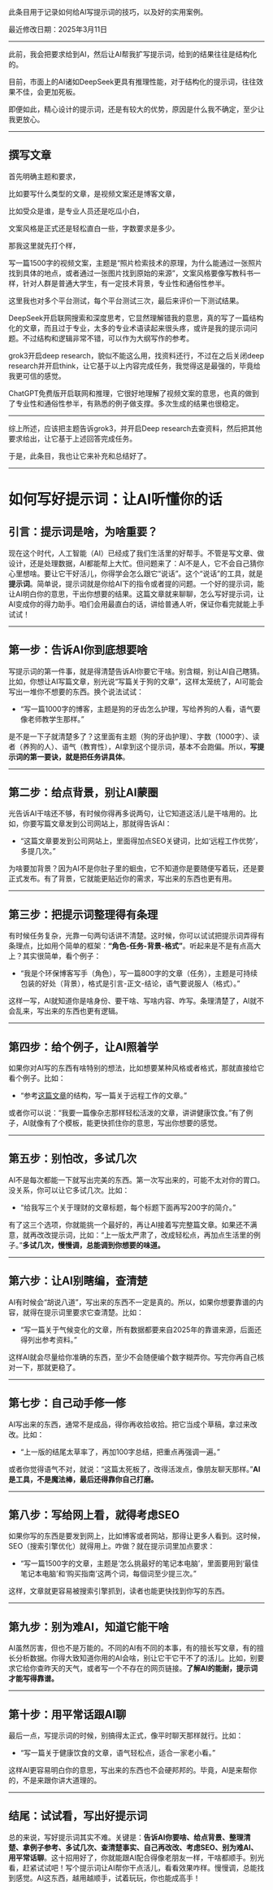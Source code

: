 此条目用于记录如何给AI写提示词的技巧，以及好的实用案例。

最近修改日期：2025年3月11日

---

此前，我会把要求给到AI，然后让AI帮我扩写提示词，给到的结果往往是结构化的。

目前，市面上的AI诸如DeepSeek更具有推理性能，对于结构化的提示词，往往效果不佳，会更加死板。

即便如此，精心设计的提示词，还是有较大的优势，原因是什么我不确定，至少让我更放心。

---

## 撰写文章

首先明确主题和要求，

比如要写什么类型的文章，是视频文案还是博客文章，

比如受众是谁，是专业人员还是吃瓜小白，

文案风格是正式还是轻松直白一些，字数要求是多少。

那我这里就先打个样，

写一篇1500字的视频文案，主题是“照片检索技术的原理，为什么能通过一张照片找到具体的地点，或者通过一张图片找到原始的来源”，文案风格要像写教科书一样，针对人群是普通大学生，有一定技术背景，专业性和通俗性参半。

这里我也对多个平台测试，每个平台测试三次，最后来评价一下测试结果。

DeepSeek开启联网搜索和深度思考，它显然理解错我的意思，真的写了一篇结构化的文章，而且过于专业，太多的专业术语读起来很头疼，或许是我的提示词问题。不过结构和逻辑非常不错，可以作为大纲写作的参考。

grok3开启deep research，貌似不能这么用，找资料还行，不过在之后关闭deep research并开启think，让它基于以上内容完成任务，我觉得这是最强的，毕竟给我更可信的感觉。

ChatGPT免费版开启联网和推理，它很好地理解了视频文案的意思，也真的做到了专业性和通俗性参半，有熟悉的例子做支撑。多次生成的结果也很稳定。

---

综上所述，应该把主题告诉grok3，并开启Deep research去查资料，然后把其他要求给出，让它基于上述回答完成任务。

于是，此条目，我也让它来补充和总结好了。

---

# 如何写好提示词：让AI听懂你的话

## 引言：提示词是啥，为啥重要？

现在这个时代，人工智能（AI）已经成了我们生活里的好帮手。不管是写文章、做设计，还是处理数据，AI都能帮上大忙。但问题来了：AI不是人，它不会自己猜你心里想啥。要让它干好活儿，你得学会怎么跟它“说话”。这个“说话”的工具，就是**提示词**。简单说，提示词就是你给AI下的指令或者提的问题。一个好的提示词，能让AI明白你的意思，干出你想要的结果。这篇文章就来聊聊，怎么写好提示词，让AI变成你的得力助手。咱们会用最直白的话，讲给普通人听，保证你看完就能上手试试！

---

## 第一步：告诉AI你到底想要啥

写提示词的第一件事，就是得清楚告诉AI你要它干啥。别含糊，别让AI自己瞎猜。比如，你想让AI写篇文章，别光说“写篇关于狗的文章”，这样太笼统了，AI可能会写出一堆你不想要的东西。换个说法试试：

- “写一篇1000字的博客，主题是狗的牙齿怎么护理，写给养狗的人看，语气要像老师教学生那样。”

是不是一下子就清楚多了？这里面有主题（狗的牙齿护理）、字数（1000字）、读者（养狗的人）、语气（教育性），AI拿到这个提示词，基本不会跑偏。所以，**写提示词的第一要诀，就是把任务讲具体**。

---

## 第二步：给点背景，别让AI蒙圈

光告诉AI干啥还不够，有时候你得再多说两句，让它知道这活儿是干啥用的。比如，你要写篇文章发到公司网站上，那就得告诉AI：

- “这篇文章要发到公司网站上，里面得加点SEO关键词，比如‘远程工作优势’，多提几次。”

为啥要加背景？因为AI不是你肚子里的蛔虫，它不知道你是要随便写着玩，还是要正式发布。有了背景，它就能更贴近你的需求，写出来的东西也更有用。

---

## 第三步：把提示词整理得有条理

有时候任务复杂，光靠一句两句话讲不清楚。这时候，你可以试试把提示词弄得有条理点，比如用个简单的框架：**“角色-任务-背景-格式”**。听起来是不是有点高大上？其实很简单，看个例子：

- “我是个环保博客写手（角色），写一篇800字的文章（任务），主题是可持续包装的好处（背景），格式是引言-正文-结论，语气要说服人（格式）。”

这样一写，AI就知道你是啥身份、要干啥、写啥内容、咋写。条理清楚了，AI就不会乱来，写出来的东西也更有逻辑。

---

## 第四步：给个例子，让AI照着学

如果你对AI写的东西有啥特别的想法，比如想要某种风格或者格式，那就直接给它看个例子。比如：

- “参考[这篇文章](https://www.getmagical.com/blog/how-to-write-good-ai-prompts)的结构，写一篇关于远程工作的文章。”

或者你可以说：“我要一篇像杂志那样轻松活泼的文章，讲讲健康饮食。”有了例子，AI就像有了个模板，能更快抓住你的意思，写出你想要的感觉。

---

## 第五步：别怕改，多试几次

AI不是每次都能一下就写出完美的东西。第一次写出来的，可能不太对你的胃口。没关系，你可以让它多试几次。比如：

- “给我写三个关于理财的文章标题，每个标题下面再写200字的简介。”

有了这三个选项，你就能挑一个最好的，再让AI接着写完整篇文章。如果还不满意，就再改改提示词，比如：“上一版太严肃了，改成轻松点，再加点生活里的例子。”**多试几次，慢慢调，总能调到你想要的味道。**

---

## 第六步：让AI别瞎编，查清楚

AI有时候会“胡说八道”，写出来的东西不一定是真的。所以，如果你想要靠谱的内容，就得在提示词里要求它查清楚。比如：

- “写一篇关于气候变化的文章，所有数据都要来自2025年的靠谱来源，后面还得列出参考资料。”

这样AI就会尽量给你准确的东西，至少不会随便编个数字糊弄你。写完你再自己核对一下，那就更稳了。

---

## 第七步：自己动手修一修

AI写出来的东西，通常不是成品，得你再收拾收拾。把它当成个草稿，拿过来改改。比如：

- “上一版的结尾太草率了，再加100字总结，把重点再强调一遍。”

或者你觉得语气不对，就说：“这篇太死板了，改得活泼点，像朋友聊天那样。”**AI是工具，不是魔法棒，最后还得靠你自己打磨。**

---

## 第八步：写给网上看，就得考虑SEO

如果你写的东西是要发到网上，比如博客或者网站，那得让更多人看到。这时候，SEO（搜索引擎优化）就得用上。咋做？就在提示词里加点要求：

- “写一篇1500字的文章，主题是‘怎么挑最好的笔记本电脑’，里面要用到‘最佳笔记本电脑’和‘购买指南’这两个词，每個词至少提三次。”

这样，文章就更容易被搜索引擎抓到，读者也能更快找到你写的东西。

---

## 第九步：别为难AI，知道它能干啥

AI虽然厉害，但也不是万能的。不同的AI有不同的本事，有的擅长写文章，有的擅长分析数据。你得大致知道你用的AI会啥，别让它干它干不了的活儿。比如，别要求它给你查昨天的天气，或者写一个不存在的网页链接。**了解AI的能耐，提示词才能写得靠谱。**

---

## 第十步：用平常话跟AI聊

最后一点，写提示词的时候，别搞得太正式，像平时聊天那样就行。比如：

- “写一篇关于健康饮食的文章，语气轻松点，适合一家老小看。”

这样AI更容易明白你的意思，写出来的东西也不会硬邦邦的。毕竟，AI是来帮你的，不是来跟你讲大道理的。

---

## 结尾：试试看，写出好提示词

总的来说，写好提示词其实不难。关键是：**告诉AI你要啥、给点背景、整理清楚、拿例子参考、多试几次、查清楚事实、自己再改改、考虑SEO、别为难AI、用平常话聊**。这十招用好了，你就能跟AI配合得像老朋友一样，干啥都顺手。别光看，赶紧试试吧！写个提示词让AI帮你干点活儿，看看效果咋样。慢慢调，总能找到感觉。AI这东西，越用越顺手，试着玩玩，你也能成高手！
